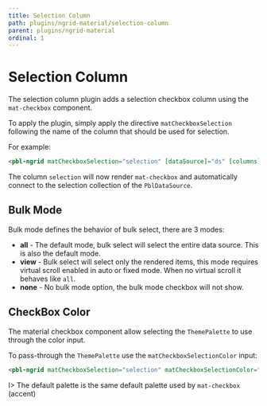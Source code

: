 ```yaml
---
title: Selection Column
path: plugins/ngrid-material/selection-column
parent: plugins/ngrid-material
ordinal: 1
---
```

# Selection Column

The selection column plugin adds a selection checkbox column using the `mat-checkbox` component.

To apply the plugin, simply apply the directive `matCheckboxSelection` following the name of the column that should be used for selection.

For example:

```html
<pbl-ngrid matCheckboxSelection="selection" [dataSource]="ds" [columns]="columns"></pbl-ngrid>
```

The column `selection` will now render `mat-checkbox` and automatically connect to the selection collection of the `PblDataSource`.

<div pbl-example-view="pbl-selection-column-example"></div>

## Bulk Mode

Bulk mode defines the behavior of bulk select, there are 3 modes:

- **all** - The default mode, bulk select will select the entire data source. This is also the default mode.
- **view** - Bulk select will select only the rendered items, this mode requires virtual scroll enabled in auto or fixed mode. When no virtual scroll it behaves like `all`.
- **none** - No bulk mode option, the bulk mode checkbox will not show.

<div pbl-example-view="pbl-bulk-mode-and-virtual-scroll-example"></div>

## CheckBox Color

The material checkbox component allow selecting the `ThemePalette` to use through the color input.

To pass-through the `ThemePalette` use the `matCheckboxSelectionColor` input:

```html
<pbl-ngrid matCheckboxSelection="selection" matCheckboxSelectionColor="warn"></pbl-ngrid>
```

I> The default palette is the same default palette used by `mat-checkbox` (accent)

<div pbl-example-view="pbl-checkbox-color-example"></div>
